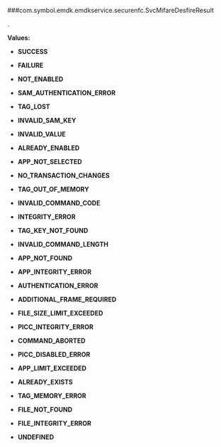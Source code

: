 ###com.symbol.emdk.emdkservice.securenfc.SvcMifareDesfireResult

.

**Values:**

* **SUCCESS**

* **FAILURE**

* **NOT_ENABLED**

* **SAM_AUTHENTICATION_ERROR**

* **TAG_LOST**

* **INVALID_SAM_KEY**

* **INVALID_VALUE**

* **ALREADY_ENABLED**

* **APP_NOT_SELECTED**

* **NO_TRANSACTION_CHANGES**

* **TAG_OUT_OF_MEMORY**

* **INVALID_COMMAND_CODE**

* **INTEGRITY_ERROR**

* **TAG_KEY_NOT_FOUND**

* **INVALID_COMMAND_LENGTH**

* **APP_NOT_FOUND**

* **APP_INTEGRITY_ERROR**

* **AUTHENTICATION_ERROR**

* **ADDITIONAL_FRAME_REQUIRED**

* **FILE_SIZE_LIMIT_EXCEEDED**

* **PICC_INTEGRITY_ERROR**

* **COMMAND_ABORTED**

* **PICC_DISABLED_ERROR**

* **APP_LIMIT_EXCEEDED**

* **ALREADY_EXISTS**

* **TAG_MEMORY_ERROR**

* **FILE_NOT_FOUND**

* **FILE_INTEGRITY_ERROR**

* **UNDEFINED**

